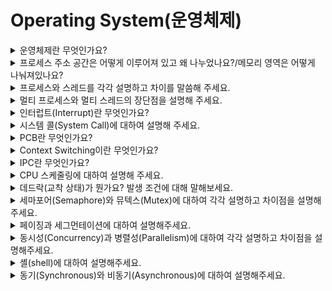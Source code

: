 # Operating System(운영체제)

<details>
  <summary>운영체제란 무엇인가요?</summary>
  <br>

- `Operating System`으로 흔히 `OS`라 부르며 사용자가 컴퓨터를 편리하고 효과적으로  사용할 수 있도록 환경을 제공하는 시스템 소프트웨어입니다.
- ### 종류
    - UNIX
    - Linux
    - Windows
- ### 역할
    - `프로세스 관리` : 운영체제에서 적용하는 응용 프로그램을 관리
    - `저장장치 관리` : 1차 저장장치(Main Memory)와 2차 저장장치(HDD, NAND Flash Memory 등)를 관리하는 기능
    - `네트워킹` : 네트워크 프로토콜 지원
    - `사용자 관리` : 파일 및 시스템 자원 접근 권한 지정하여 사용자 관리
    - `디바이스 드라이버` : 시스템 자원, 하트웨어 관리 / `하드웨어를 추상화 해주는 계층`

</details>

<details>
  <summary>프로세스 주소 공간은 어떻게 이루어져 있고 왜 나누었나요?/메모리 영역은 어떻게 나눠져있나요?</summary>
  <br>

- 최대한 데이터를 공유하여 메모리 사용량을 줄여야 하기에 나누었습니다.

- ### 프로세스 주소 공간(메모리 영역)
    - `Code` : 코드 자체를 구성하는 메모리 영역
    - `Data` : 전역변수, 정적변수, 배열 등이 할당되는 영역
    - `Heap` : 동적 할달시 사용되는 영역
    - `Stack` : 함수의 호출 정보, 지역변수, 매개변수 등이 저장되는 영역

</details>

<details>
  <summary>프로세스와 스레드를 각각 설명하고 차이를 말씀해 주세요.</summary>
  <br>

- **프로세스** : 메모리 상에서 실행중인 프로그램
- **스레드** : 프로세스 안에서 실행되는 흐름단위

- 하나의 프로세스 생성시, 기본적으로 하나의 스레드 생성
- 스레드는 프로세스 내에서 Stack만 따로 할당받고, 그 이외의 메모리 영역(Code, Data, Heap) 영역을 공유

</details>

<details>
  <summary>멀티 프로세스와 멀티 스레드의 장단점을 설명해 주세요.</summary>
  <br>

- 멀티 프로세스
  - 장점 : 안정성(OS 차원에서 해결)
  - 단점 : 각각 독립된 메모리 영역을 가지고 있음<br>
          => 작엄량 증가<br>
          => `Context Switching` 증가<br>
          => 오버헤드 발생<br>
          => 성능 저하<br>

- 멀티 스레드
  - 장점 : 메모리 공유, 시간 및 자원 손실 감소
  - 단점 : 공유메모리로 안정성 문제 발생<br>
          -> 하나의 스레드가 데이터 공간을 망가뜨리면 모든 스레드가 작동 불능<br>
          -> **But**, **Critical Section 기법**을 통해 대비 가능<br>

  **Critical Section 기법** : 하나의 스레드가 공유 데이터 값을 변경하는 시점에 다른 스레드가 그 값을 읽으려 할 때 발생하는 문제를 해결하기 위한 동기화 과정

</details>

<details>
  <summary>인터럽트(Interrupt)란 무엇인가요?</summary>
  <br>

- 프로그램 실행 도중 예기치 않은 상황이 발생하여 현재 실행중인 작업을 즉시 중단하고 발생된 상황에 대한 우선 처리가 필요함을 CPU에게 알리는 것입니다.

- ### 종류
  - **외부 인터럽트** : 입출력 장치, 차이밍 장치, 전원 등 외부적 요인으로 발생
  - **내부 인터럽트(Trap)** : `Trap`이라 부르며 오버플로우, 명령어 오사용 등 잘못된 명령이나 데이터를 사용할 때 발생
  - **소프트웨어 인터럽트** : 프로그램 처리 중 명령의 요청에 의해 발생한 것

- 내외부 인터럽트는 CPU의 하드웨어 신호에 의해 발생하며 소프트웨어 인터럽트는 명령어 수행에 의해 발생합니다.
- 인터럽트가 없다면 `폴링(Polling)` 사용
  - `폴링(Poliing)` : 사용자가 명령어를 사용해 수시로 확인해서 변화를 알아내는 방식

</details>

<details>
  <summary>시스템 콜(System Call)에 대하여 설명해 주세요.</summary>
  <br>

- 응용 프로그램의 요청에 따라 kernel에 접근하기 위한 인터페이스입니다.

- ### 유형
  - 프로세스 제어
  - 파일 조작
  - 장치 조작
  - 정보 유지보수
  - 통신과 보호

- 프로세스 제어를 위한 System Call에는 fork, exec, wait 등이 있습니다.

</details>

<details>
  <summary>PCB란 무엇인가요?</summary>
  <br>

- **Process Control Block**으로 process 정보를 저장하는 곳입니다.
- `Context Switching`시 이전 작업을 저장하기 위해서 필요합니다. 
- `Linked List`방식으로 관리합니다.

</details>

<details>
  <summary>Context Switching이란 무엇인가요?</summary>
  <br>

- CPU가 이전의 프로세스 상태를 PCB에 보관 후 다른 프로세스 정보를 PCB에 읽어 레지스터에 적재하는 과정입니다.
- CPU가 놀지 않게 만들며 빠른 일처리를 제공하기 위한 것입니다.
- 보통 Interrupt 또는 CPU 사용 허가 시간 초과시 발생


![프로세스 상태](../image/ProcessState.jpeg)



### 비동기 처리의 장점
  - context switching 발생하지 않는다.
</details>

<details>
  <summary>IPC란 무엇인가요?</summary>
  <br>

- 프로세스는 독립적인 구조를 가지기에 통신을 해야합니다. 이를 가능하게 해주는 것이 Inter Process Communication이라 불리는 IPC통신입니다.
- 프로세스는 커널이 제공하는 IPC설비를 이용해 프로세스간 통신을 할 수 있게 됩니다.
- IPC 통신에서 프로세스 간 데이터를 동기화하고 보호하기 위해 `세마포어`와 `뮤텍스`를 사용합니다.

</details>

<details>
  <summary>CPU 스케줄링에 대하여 설명해 주세요.</summary>
  <br>

- 정해져 있는 자원을 분배하여 프로세스가 CPU를 사용할 수 있게 결정하는 정책입니다.
- 종류로는 크게 선점(preemptive) 스케줄링과 비선점(non-preemptive) 스케줄링으로 나누어져있습니다.

- 선점(preemptive) 스케줄링
  - 하나의 프로세스가 CPU를 할당받아 실행하고 있을 때, 우선순위가 높은 프로세스가 CPU를 강제로 빼앗아 사용할 수 있는 기법입니다.
  - 처리 시간 예측이 어렵고 선점으로 인한 오버헤드가 발생한다는 단점이 있습니다.
  - ex) `Priority Scheduling`, `Round Robin`, `Multilevel-Queue(다단계 큐)`, `Multilevel-Feedback-Queue(다단계 피드백 큐)`

- 비선점(non-preemptive) 스케줄링
  - 이미 할당된 CPU를 다른 프로세스가 강제로 빼앗아 사용할 수 없는 기법입니다.
  - 공정하며 처리 시간 예측이 용이하다는 장점이 있지만 긴급응답을 요청하는 작업에는 좋지 않다는 단점도 존재합니다.
  - ex) `FCFS(First Come First Served)`, `SJF(Shortest Job First)`, `HRN(Highest Response-ratio Next)`

- 척도
  - `Response Time` : 작업이 처음 실행되기까지 걸린 시간
  - `Turnaround Time` : 실행 시간과 대기 시간을 모두 합한 시간으로 작업이 완료될 때 까지 걸리는 시간

</details>

<details>
  <summary>데드락(교착 상태)가 뭔가요? 발생 조건에 대해 말해보세요.</summary>
  <br>

- 교착 상태로 두 개 이상의 프로세스나 스레드가 무한히 다음 자원을 기다리며 다음 처리를 못하는 상태입니다.
- 발생조건으로는 `상호배제(Mutual exclusion)`, `점유 대기(Hold and wait)`, `비선점(Non-Preemptive)`, `순환 대기(Circular wait)`가 있습니다.
- 처리 방법으로는 `예방(Prevent)`, `회피(Avoidance)`, `탐지(Detection)`, `회복(Recovery)`이있습니다.

</details>

<details>
  <summary>세마포어(Semaphore)와 뮤텍스(Mutex)에 대하여 각각 설명하고 차이점을 설명해주세요.</summary>
  <br>

- `세마포어(Semaphore)`
  - 멀티프로그래밍 환경에서 공유 자원에 대한 접근을 제한하는 방법입니다.
  - 현재 공유 자원에 접근할 수 있는 쓰레드/프로세스의 수를 나타내는 값을 두어 상호 배제를 달성하는 기법입니다.

- `뮤텍스(Mutex)`
  - `상호 배제(Mutual Exclusion)`의 약자이며 임계 영역을 가진 쓰레드들의 실행 시간이 서로 겹치지 않고 각각 단독으로 실행되게 하는 기술입니다.
  - 공유 자원에 대한 접근 조율을 위해 lock과 unlock을 사용합니다.

- **차이점**
  - 가장 큰 차이는 **동기화 갯수**입니다. 뮤텍스는 동기화 대상이 오직 하나뿐이지만 세마포어는 동기화 대상이 하나 이상일 때 사용합니다.
  - 세마포어는 뮤텍스가 될 수 있지만 뮤텍스는 세마포어가 될 수 없습니다.
  - 세마포어는 소유할 수 없지만 뮤텍스는 소유가능하며 소유주가 이에 대한 책임을 집니다.

</details>

<details>
  <summary>페이징과 세그먼테이션에 대하여 설명해주세요.</summary>
  <br>

- `페이징(Paging)`
  - 페이지 단위의 논리-물리 주소 기법
  - 논리 주소 공간이 하나의 연속적인 물리 공간에 들어가야하는 제약을 해결하기 위한 기법
  - 논리 주소 공간과 물리 주소 공간을 분이해야함(주소의 동적 재배치 허용)
  - 외부 단편화 X
  - 변환을 위한 MMU(Memory Management Unit) 필요

- `세그먼테이션(Segmentation)`
  - 사용자/프로그래머 관점의 메모리 관리 기법
  - 논리적 단위(세그먼트)로 나누므로 미리 분할하는 것이 아닌 메모리 사용 시점에 할당

- **외부단편화** vs **내부단편화**
  
  **외부단편화** : 작업보다 많은 공간이 있더라도 실제로 그 작업을 받아들일 수 없는 경우(메모리 배치에 따라 발생하는 문제)
  
  **내부단편화** : 작업에 필요한 공간보다 많은 공간을 할당받음으로써 발생하는 내분의 사용 불가능한 공간

- 페이지 교체 알고리즘

  OPT : 최적 교체. 앞으로 가장 오랫동안 사용하지 않을 페이지 교체 (실현 가능성 희박)

  FIFO : 메모리가 할당된 순서대로 페이지를 교체
  
  LRU : 최근에 가장 오랫동안 사용하지 않은 페이지를 교체
  
  LFU : 사용 빈도가 가장 적은 페이지를 교체
  
  NUR : 최근에 사용하지 않은 페이지를 교체


</details>

<details>
  <summary>동시성(Concurrency)과 병렬성(Parallelism)에 대하여 각각 설명하고 차이점을 설명해주세요.</summary>
  <br>

### 동시성(Concurrency)
  - 하나의 코어에서 여러 스레드가 번갈아가며 실행하는 방식입니다.
  - 동시에 실행하는 것이 아니라 CPU가 작업마다 시간을 분할해 적절하게 context switching을 해서 동시에 실행되는 것처럼 보이게 합니다.
  - `핵심 목표` : 유휴 시간을 최소화

### 병렬성(Parallelism)
  - 멀티 코어에서 여러 스레드를 동시에 실행하는 방식입니다.
  
  - 여러 작업을 다른 코어, 다른 프로세스, 별도의 컴퓨터 등에서 동시에 실행할 수 있다. 그래서 병렬 처리가 성능 향상에 필수적이라고도 합니다.

### Concurrency vs Parallelism
  - 동시성은 여러 task를 계속 번갈아가면서 실행합니다. task 1이 사용하던 자원이 있다고 가정하고 task1이 미처 끝나기 전에 task 2가 같은 자원을 접근한다면? 자원의 값이 변경되며 서로의 실행 결과에 미칠 수 있습니다. 또 task를 어떤 기준으로 선택하고 교환할 것인지도 고려해야 합니다. 따라서 Race Condition, Deadlock, Starvation 등의 문제가 생길 수 있습니다.
  
  - 병렬성은 여러 task가 어떤 자원을 공유하고 있는지 고려해야 하기 때문에 메모리 손상, 누수 등의 문제가 발생할 수 있습니다. 

### More
- `Race Condition`: 여러 프로세스가 하나의 자원에 접근해 서로의 실행 결과에 영향을 주는 현상
- `Deadlock`: 여러 프로세스가 서로 상대방의 작업이 끝나기를 무한히 기다리는 현상
- `Starvation`: 특정 프로세스가 우선순위가 낮아 원하는 자원을 계속 할당 받지 못하는 현상

</details>

<details>
  <summary>셸(shell)에 대하여 설명해주세요.</summary>
  <br>

- 리눅스의 셸은 명령어와 프로그램을 실행할 때 사용하는 인터페이스입니다.
- 셸은 커널(Kernel)과 사용자간의 다리역할을 하는 것으로 사용자로부터 명령을 받아 그것을 해석하고 프로그램을 실행하는 역할을 합니다.
![Linux Shell](../image/LinuxShell.png)

### 셸의 기능 
1. 사용자와 커널 사이에서 명령을 해석해 전달하는 명령어 해석기 기능이 있습니다.
2. 셸은 자체 내에 프로그래밍 기능이 있어서 프로그램을 작성할 수 있습니다. 셸 프로그래밍 기능을 이용하면 여러 명령을 사용해 반복적으로 수행하는 작업을 하나의 프로그램으로 제작 할 수 있습니다. 셸 프로그램을 셸 스크립트라고 부릅니다.
3. 사용자 환경 설정의 기능 - 초기화 파일 기능을 이용해 사용자의 환경을 설정할 수 있습니다. 로그인 할 때 이 초기화 파일이 실행되서 사용자의 초기 환경이 설정됩니다. 셸을 공부하는데 가장 중요한 것 중 하나가 환경변수의 이해입니다.

</details>

<details>
  <summary>동기(Synchronous)와 비동기(Asynchronous)에 대하여 설명해주세요.</summary>
  <br>

- 동기(Synchronous)
  - 호출하는 함수 A가 호출되는 함수 B의 작업 완료 후 리턴을 기다리거나, 바로 리턴 받더라도 미완료 상태이라면 작업 완료 여부를 스스로 계속 확인하는 것입니다.
- 비동기(Asynchronous)
  - 함수 A는 함수 B를 호출한 후로 함수 B의 작업 완료 여부에는 신경쓰지 않는 것입니다.
  <!-- - 함수 A가 함수 B를 호출할 때 콜백 함수를 함께 전달해서, 함수 B의 작업이 완료되면 함께 보낸 콜백 함수를 실행한다. -->


</details>